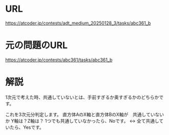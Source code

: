# URL
https://atcoder.jp/contests/adt_medium_20250128_3/tasks/abc361_b

# 元の問題のURL
https://atcoder.jp/contests/abc361/tasks/abc361_b

# 解説
1次元で考えた時、共通していないとは、手前すぎるか奥すぎるかのどちらかです。

これを3次元分判定します。
直方体AのX軸と直方体BのX軸が　共通していないか
Y軸は？Z軸は？
1つでも共通していなかったら、Noです。
↔︎ 全て共通していたら、Yesです。
